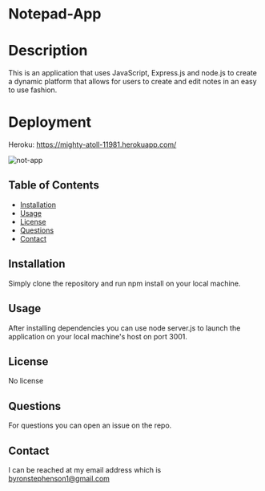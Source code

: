 
# Notepad-App

 # Description
  This is an application that uses JavaScript, Express.js and node.js to create a dynamic platform that allows for users to create and edit notes in an easy to use fashion. 
  
 # Deployment
 Heroku: https://mighty-atoll-11981.herokuapp.com/
 
![not-app](https://user-images.githubusercontent.com/84740306/165392950-d7853fca-2b47-4cf0-b6c7-103076d7dca6.PNG)
  ## Table of Contents
- [Installation](#installation)
- [Usage](#usage)
- [License](#license)
- [Questions](#questions)
- [Contact](#contact)

## Installation
Simply clone the repository and run npm install on your local machine. 

## Usage
After installing dependencies you can use node server.js to launch the application on your local machine's host on port 3001.

## License
No license

## Questions
For questions you can open an issue on the repo. 

## Contact
I can be reached at my email address which is byronstephenson1@gmail.com
